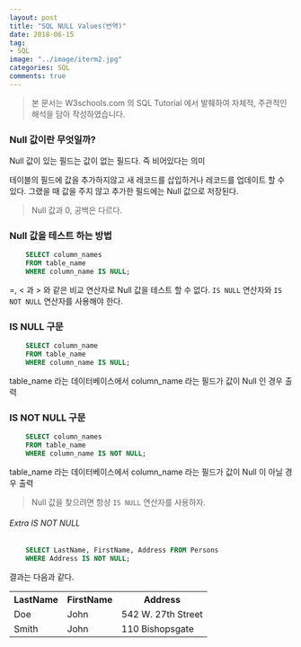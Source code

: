 ```yaml
---
layout: post
title: "SQL NULL Values(번역)"
date: 2018-06-15
tag:
- SQL
image: "../image/iterm2.jpg"
categories: SQL
comments: true
---
```


> 본 문서는 W3schools.com 의 SQL Tutorial 에서 발췌하여 자체적, 주관적인 해석을 담아 작성하였습니다.  

### Null 값이란 무엇일까?
Null 값이 있는 필드는 값이 없는 필드다. 즉 비어있다는 의미

테이블의 필드에 값을 추가하지않고 새 레코드를 삽입하거나 레코드를 업데이트 할 수 있다. 그랬을 때 값을 주지 않고 추가한 필드에는 Null 값으로 저장된다.

> Null 값과 0, 공백은 다르다.  

### Null 값을 테스트 하는 방법
```sql
	SELECT column_names
	FROM table_name
	WHERE column_name IS NULL;
```
=, < 과 > 와 같은 비교 연산자로 Null 값을 테스트 할 수 없다.
`IS NULL` 연산자와 `IS NOT NULL` 연산자를 사용해야 한다.

### IS NULL 구문
```sql
	SELECT column_name
	FROM table_name
	WHERE column_name IS NULL;
```
table_name 라는 데이터베이스에서 column_name 라는 필드가 값이 Null 인 경우 출력

### IS NOT NULL 구문
```sql
	SELECT column_names
	FROM table_name
	WHERE column_name IS NOT NULL;
```
table_name 라는 데이터베이스에서 column_name 라는 필드가 값이 Null 이 아닐 경우 출력

> Null 값을 찾으려면 항상 `IS NULL` 연산자를 사용하자.  

###### Extra IS NOT NULL
```sql
	SELECT LastName, FirstName, Address FROM Persons
	WHERE Address IS NOT NULL;
```

결과는 다음과 같다.
<table>
  <tr>
    <th>LastName</th>
    <th>FirstName</th>
    <th>Address</th>
  </tr>
  <tr>
    <td>Doe</td>
    <td>John</td>
    <td>542 W. 27th Street</td>
  </tr>
  <tr>
    <td>Smith</td>
    <td>John</td>
    <td>110 Bishopsgate</td>
  </tr>
</table>
